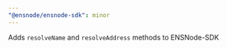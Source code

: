 ```yaml
---
"@ensnode/ensnode-sdk": minor
---
```


Adds `resolveName` and `resolveAddress` methods to ENSNode-SDK
